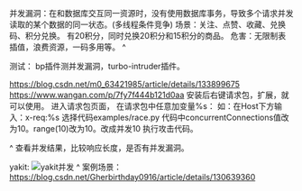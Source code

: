 并发漏洞：在和数据库交互同一资源时，没有使用数据库事务，导致多个请求并发读取的某个数据的同一状态。(多线程条件竞争)
场景：关注、点赞、收藏、兑换码、积分兑换。
有20积分，同时兑换20积分和15积分的商品。
危害：无限制表插值，浪费资源，一码多用等。
^

测试：
bp插件测并发漏洞，turbo-intruder插件。

<https://blog.csdn.net/m0_63421985/article/details/133899675>
<https://www.wangan.com/p/7fy7f444b121d0aa>
安装后右键请求包，扩展，就可以使用。
进入请求包页面，
在请求包中任意加变量%s：
如：在Host下方输入：x-req:%s
选择代码examples/race.py
代码中concurrentConnections值改为10。range(10)改为10。改成并发10
执行攻击代码。

^
查看并发结果，比较响应长度，是否有并发漏洞。

yakit:
![yakit并发](http://cdn.33129999.xyz/mk_img/yakit并发.jpg)
^
案例场景：
<https://blog.csdn.net/Gherbirthday0916/article/details/130639360>